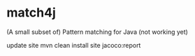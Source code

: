 # match4j
(A small subset of) Pattern matching for Java (not working yet)

update site
mvn clean install site jacoco:report

